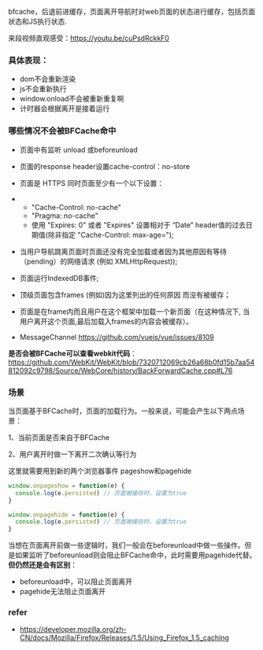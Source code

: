 bfcache，后退前进缓存，页面离开导航时对web页面的状态进行缓存，包括页面状态和JS执行状态.



来段视频直观感受：https://youtu.be/cuPsdRckkF0



### 具体表现：

- dom不会重新渲染 
- js不会重新执行
- window.onload不会被重新重复啊
- 计时器会根据离开是接着运行





### 哪些情况不会被BFCache命中

- 页面中有监听 unload 或beforeunload
- 页面的response header设置cache-control：no-store
- 页面是 HTTPS 同时页面至少有一个以下设置：

- - "Cache-Control: no-cache"
  - "Pragma: no-cache"
  - 使用 "Expires: 0" 或者 "Expires" 设置相对于 “Date” header值的过去日期值(除非指定 "Cache-Control: max-age=");

- 当用户导航跳离页面时页面还没有完全加载或者因为其他原因有等待（pending）的网络请求 (例如 XMLHttpRequest));
- 页面运行IndexedDB事件;
- 顶级页面包含frames (例如[](https://developer.mozilla.org/zh-CN/docs/Web/HTML/Element/iframe))因为这里列出的任何原因 而没有被缓存；
- 页面是在frame内而且用户在这个框架中加载一个新页面（在这种情况下, 当用户离开这个页面,最后加载入frames的内容会被缓存）。
- MessageChannel https://github.com/vuejs/vue/issues/8109



**是否会被BFCache可以查看webkit代码**：https://github.com/WebKit/WebKit/blob/7320712069cb26a68b0fd15b7aa54812092c9798/Source/WebCore/history/BackForwardCache.cpp#L76

### 

### 场景

当页面基于BFCache时，页面的加载行为。一般来说，可能会产生以下两点场景：

1、当前页面是否来自于BFCache

2、用户离开时做一下离开二次确认等行为

这里就需要用到新的两个浏览器事件 pageshow和pagehide

```javascript
window.onpageshow = function(e) {
  console.log(e.persisted) // 页面被缓存时，设置为true
}

window.onpagehide = function(e) {
  console.log(e.persisted) // 页面被缓存时，设置为true
}
```

当想在页面离开前做一些逻辑时，我们一般会在beforeunload中做一些操作。但是如果监听了beforeunload则会阻止BFCache命中，此时需要用pagehide代替。**但仍然还是会有区别**：

- beforeunload中，可以阻止页面离开
- pagehide无法阻止页面离开





### refer

- https://developer.mozilla.org/zh-CN/docs/Mozilla/Firefox/Releases/1.5/Using_Firefox_1.5_caching